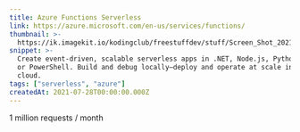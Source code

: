 ```yaml
---
title: Azure Functions Serverless
link: https://azure.microsoft.com/en-us/services/functions/
thumbnail: >-
  https://ik.imagekit.io/kodingclub/freestuffdev/stuff/Screen_Shot_2021-07-28_at_8.20.45_AM_d4nPu6yTe.png?updatedAt=1627431720185
snippet: >-
  Create event-driven, scalable serverless apps in .NET, Node.js, Python, Java,
  or PowerShell. Build and debug locally—deploy and operate at scale in the
  cloud.
tags: ["serverless", "azure"]
createdAt: 2021-07-28T00:00:00.000Z
---
```

1 million requests / month